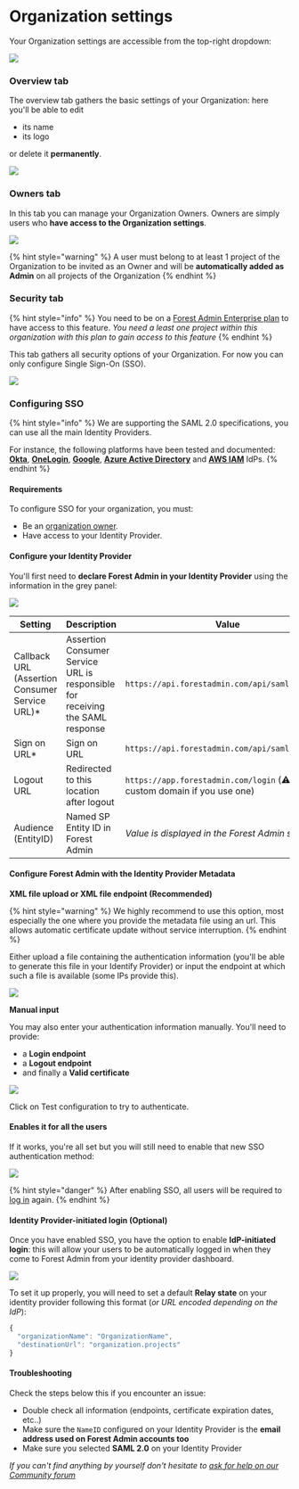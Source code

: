 # Organization settings

Your Organization settings are accessible from the top-right dropdown:

![](../../.gitbook/assets/2021-10-13_11.11.27.png)

### Overview tab

The overview tab gathers the basic settings of your Organization: here you'll be able to edit

- its name
- its logo

or delete it **permanently**.

![](<../../.gitbook/assets/image (92).png>)

### Owners tab

In this tab you can manage your Organization Owners. Owners are simply users who **have access to the Organization settings**.

![](<../../.gitbook/assets/image (117).png>)

{% hint style="warning" %}
A user must belong to at least 1 project of the Organization to be invited as an Owner and will be **automatically added as Admin** on all projects of the Organization
{% endhint %}

### Security tab

{% hint style="info" %}
You need to be on a [Forest Admin Enterprise plan](https://www.forestadmin.com/pricing) to have access to this feature.
_You need a least one project within this organization with this plan to gain access to this feature_
{% endhint %}

This tab gathers all security options of your Organization. For now you can only configure Single Sign-On (SSO).

![](../../.gitbook/assets/organization-settings-security.png)

### Configuring SSO

{% hint style="info" %}
We are supporting the SAML 2.0 specifications, you can use all the main Identity Providers.

For instance, the following platforms have been tested and documented: [**Okta**](./sso-guides/sso-with-okta.md), [**OneLogin**](./sso-guides/sso-with-one-login.md), [**Google**](./sso-guides/sso-with-google.md), [**Azure Active Directory**](./sso-guides/sso-with-azure.md) and [**AWS IAM**](./sso-guides/sso-with-aws.md) IdPs.
{% endhint %}

#### Requirements

To configure SSO for your organization, you must:

- Be an [organization owner](#owners-tab).
- Have access to your Identity Provider.

#### Configure your Identity Provider

You'll first need to **declare Forest Admin in your Identity Provider** using the information in the grey panel:

![](../../.gitbook/assets/organization-settings-sso-1.png)

| Setting                                         | Description                                                                   | Value                                                                         |
| ----------------------------------------------- | ----------------------------------------------------------------------------- | ----------------------------------------------------------------------------- |
| Callback URL (Assertion Consumer Service URL)\* | Assertion Consumer Service URL is responsible for receiving the SAML response | `https://api.forestadmin.com/api/saml/callback`                               |
| Sign on URL\*                                   | Sign on URL                                                                   | `https://api.forestadmin.com/api/saml/callback`                               |
| Logout URL                                      | Redirected to this location after logout                                      | `https://app.forestadmin.com/login` (⚠️ Or your custom domain if you use one) |
| Audience (EntityID)                             | Named SP Entity ID in Forest Admin                                            | _Value is displayed in the Forest Admin settings_                             |

#### Configure Forest Admin with the Identity Provider Metadata

**XML file upload or XML file endpoint (Recommended)**

{% hint style="warning" %}
We highly recommend to use this option, most especially the one where you provide the metadata file using an url. This allows automatic certificate update without service interruption. 
{% endhint %}

Either upload a file containing the authentication information (you'll be able to generate this file in your Identify Provider) or input the endpoint at which such a file is available (some IPs provide this).

![](<../../.gitbook/assets/image (59).png>)

**Manual input**

You may also enter your authentication information manually. You'll need to provide:

- a **Login endpoint**
- a **Logout endpoint**
- and finally a **Valid certificate**

![](<../../.gitbook/assets/image (595).png>)

Click on Test configuration to try to authenticate.

#### Enables it for all the users

If it works, you're all set but you will still need to enable that new SSO authentication method:

![](<../../.gitbook/assets/image (289).png>)

{% hint style="danger" %}
After enabling SSO, all users will be required to [log in](./#how-to-log-in-using-single-sign-on-sso) again.
{% endhint %}

#### Identity Provider-initiated login (Optional)

Once you have enabled SSO, you have the option to enable **IdP-initiated login**: this will allow your users to be automatically logged in when they come to Forest Admin from your identity provider dashboard.

![](<../../.gitbook/assets/image (318).png>)

To set it up properly, you will need to set a default **Relay state** on your identity provider following this format (_or URL encoded depending on the IdP_):

```javascript
{
  "organizationName": "OrganizationName",
  "destinationUrl": "organization.projects"
}
```

#### Troubleshooting

Check the steps below this if you encounter an issue:

- Double check all information (endpoints, certificate expiration dates, etc..)
- Make sure the `NameID` configured on your Identity Provider is the **email address used on Forest Admin accounts too**
- Make sure you selected **SAML 2.0** on your Identity Provider

_If you can't find anything by yourself don't hesitate to [ask for help on our Community forum](https://community.forestadmin.com/)_
